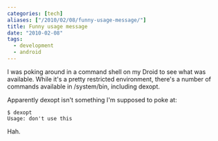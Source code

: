 ```yaml
---
categories: [tech]
aliases: ["/2010/02/08/funny-usage-message/"]
title: Funny usage message
date: "2010-02-08"
tags:
  - development
  - android
---
```


I was poking around in a command shell on my Droid to see what was available. While it's a pretty restricted environment, there's a number of commands available in /system/bin, including dexopt.

Apparently dexopt isn't something I'm supposed to poke at:
    
    
    $ dexopt
    Usage: don't use this
    

Hah.
